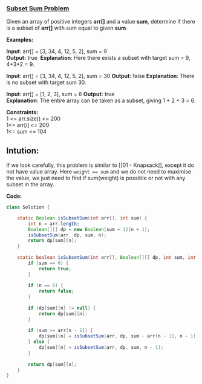 ### [Subset Sum Problem](https://www.geeksforgeeks.org/problems/subset-sum-problem-1611555638/1)
Given an array of positive integers **arr[]** and a value **sum**, determine if there is a subset of **arr[]** with sum equal to given **sum**. 

**Examples:**

**Input**: arr[] = [3, 34, 4, 12, 5, 2], sum = 9  
**Output:** true 
**Explanation**: Here there exists a subset with target sum = 9, 4+3+2 = 9.

**Input**: arr[] = [3, 34, 4, 12, 5, 2], sum = 30
**Output:** false
**Explanation**: There is no subset with target sum 30.

**Input**: arr[] = [1, 2, 3], sum = 6
**Output:** true  
**Explanation**: The entire array can be taken as a subset, giving 1 + 2 + 3 = 6.

**Constraints:**  
1 <= arr.size() <= 200  
1<= arr[i] <= 200  
1<= sum <= 104

## Intution:

If we look carefully, this problem is similar to [[01 - Knapsack]], except it do not have value array.
Here `weight == sum` and we do not need to maximise the value, we just need to find if sum(weight) is possible or not with any subset in the array.


**Code:**

```java
class Solution {

    static Boolean isSubsetSum(int arr[], int sum) {
        int n = arr.length;
        Boolean[][] dp = new Boolean[sum + 1][n + 1];
        isSubsetSum(arr, dp, sum, n);
        return dp[sum][n];
    }
    
    static boolean isSubsetSum(int arr[], Boolean[][] dp, int sum, int n) {
        if (sum == 0) {
            return true;
        }
        
        if (n == 0) {
            return false;
        }
        
        if (dp[sum][n] != null) {
            return dp[sum][n];
        }
        
        if (sum >= arr[n - 1]) {
            dp[sum][n] = isSubsetSum(arr, dp, sum - arr[n - 1], n - 1) || isSubsetSum(arr, dp, sum, n - 1);
        } else {
            dp[sum][n] = isSubsetSum(arr, dp, sum, n - 1);
        }
        
        return dp[sum][n];
    }
}
```


